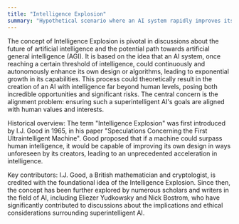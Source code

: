```yaml
---
title: "Intelligence Explosion"
summary: "Hypothetical scenario where an AI system rapidly improves its own capabilities and intelligence, leading to a superintelligent AI far surpassing human intelligence."
---
```

The concept of Intelligence Explosion is pivotal in discussions about the future of artificial intelligence and the potential path towards artificial general intelligence (AGI). It is based on the idea that an AI system, once reaching a certain threshold of intelligence, could continuously and autonomously enhance its own design or algorithms, leading to exponential growth in its capabilities. This process could theoretically result in the creation of an AI with intelligence far beyond human levels, posing both incredible opportunities and significant risks. The central concern is the alignment problem: ensuring such a superintelligent AI's goals are aligned with human values and interests.

Historical overview: The term "Intelligence Explosion" was first introduced by I.J. Good in 1965, in his paper "Speculations Concerning the First Ultraintelligent Machine". Good proposed that if a machine could surpass human intelligence, it would be capable of improving its own design in ways unforeseen by its creators, leading to an unprecedented acceleration in intelligence.

Key contributors: I.J. Good, a British mathematician and cryptologist, is credited with the foundational idea of the Intelligence Explosion. Since then, the concept has been further explored by numerous scholars and writers in the field of AI, including Eliezer Yudkowsky and Nick Bostrom, who have significantly contributed to discussions about the implications and ethical considerations surrounding superintelligent AI.

